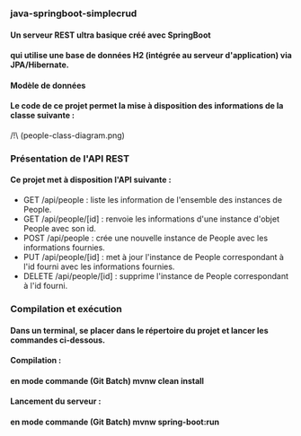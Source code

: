 ### java-springboot-simplecrud

#### Un serveur REST ultra basique créé avec SpringBoot 
#### qui utilise une base de données H2 (intégrée au serveur d'application) via JPA/Hibernate.

#### Modèle de données

#### Le code de ce projet permet la mise à disposition des informations de la classe suivante :

/!\ (people-class-diagram.png)

### Présentation de l'API REST

#### Ce projet met à disposition l'API suivante :

 * GET /api/people : liste les information de l'ensemble des instances de People.
 * GET /api/people/[id] : renvoie les informations d'une instance d'objet People avec son id.
 * POST /api/people : crée une nouvelle instance de People avec les informations fournies.
 * PUT /api/people/[id] : met à jour l'instance de People correspondant à l'id fourni avec les informations fournies.
 * DELETE /api/people/[id] : supprime l'instance de People correspondant à l'id fourni.

### Compilation et exécution

#### Dans un terminal, se placer dans le répertoire du projet et lancer les commandes ci-dessous.

#### Compilation :  
#### en mode commande (Git Batch) mvnw clean install

#### Lancement du serveur :
#### en mode commande (Git Batch) mvnw spring-boot:run
